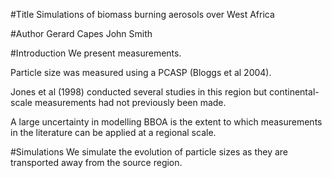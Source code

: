 #Title
Simulations of biomass burning aerosols over West Africa

#Author
Gerard Capes
John Smith

#Introduction
We present measurements.

Particle size was measured using a PCASP (Bloggs et al 2004).

Jones et al (1998) conducted several studies in this region but continental-scale measurements had not previously been made.

A large uncertainty in modelling BBOA is the extent to which measurements in the literature can be applied at a regional scale.

#Simulations
We simulate the evolution of particle sizes as they are transported away from the source region.